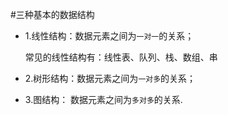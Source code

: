 #三种基本的数据结构
* 1.线性结构：数据元素之间为`一对一`的关系；
	
	常见的线性结构有：线性表、队列、栈、数组、串
* 2.树形结构：数据元素之间为`一对多`的关系；
* 3.图结构：  数据元素之间为`多对多`的关系.
